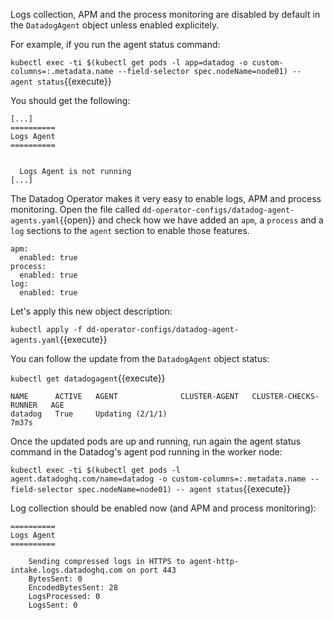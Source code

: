 Logs collection, APM and the process monitoring are disabled by default in the `DatadogAgent` object unless enabled explicitely.

For example, if you run the agent status command:

`kubectl exec -ti $(kubectl get pods -l app=datadog -o custom-columns=:.metadata.name --field-selector spec.nodeName=node01) -- agent status`{{execute}}

You should get the following:

```
[...]
==========
Logs Agent
==========


  Logs Agent is not running
[...]
```

The Datadog Operator makes it very easy to enable logs, APM and process monitoring. Open the file called `dd-operator-configs/datadog-agent-agents.yaml`{{open}} and check how we have added an `apm`, a `process` and a `log` sections to the `agent` section to enable those features.

```
apm:
  enabled: true
process:
  enabled: true
log:
  enabled: true
```

Let's apply this new object description:

`kubectl apply -f dd-operator-configs/datadog-agent-agents.yaml`{{execute}}

You can follow the update from the `DatadogAgent` object status:

`kubectl get datadogagent`{{execute}}

```
NAME      ACTIVE   AGENT              CLUSTER-AGENT   CLUSTER-CHECKS-RUNNER   AGE
datadog   True     Updating (2/1/1)                                           7m37s
```

Once the updated pods are up and running, run again the agent status command in the Datadog's agent pod running in the worker node:

`kubectl exec -ti $(kubectl get pods -l agent.datadoghq.com/name=datadog -o custom-columns=:.metadata.name --field-selector spec.nodeName=node01) -- agent status`{{execute}}

Log collection should be enabled now (and APM and process monitoring):

```
==========
Logs Agent
==========

    Sending compressed logs in HTTPS to agent-http-intake.logs.datadoghq.com on port 443
    BytesSent: 0
    EncodedBytesSent: 28
    LogsProcessed: 0
    LogsSent: 0
```

